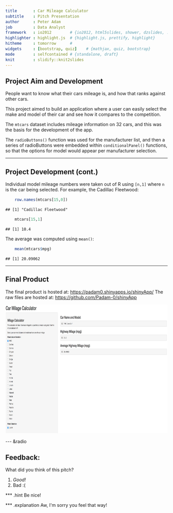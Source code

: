 ```yaml
---
title       : Car Mileage Calculator
subtitle    : Pitch Presentation
author      : Peter Adam
job         : Data Analyst
framework   : io2012        # {io2012, html5slides, shower, dzslides, ...}
highlighter : highlight.js  # {highlight.js, prettify, highlight}
hitheme     : tomorrow      # 
widgets     : [bootstrap, quiz]    # {mathjax, quiz, bootstrap}
mode        : selfcontained # {standalone, draft}
knit        : slidify::knit2slides
---
```


## Project Aim and Development

People want to know what their cars mileage is, and how that ranks against other
cars.

This project aimed to build an application where a user can easily select the
make and model of their car and see how it compares to the competition.

The `mtcars` dataset includes mileage information on 32 cars, and this was the
basis for the development of the app.

The `radioButtons()` function was used for the manufacturer list, and then
a series of radioButtons were embedded within `conditionalPanel()` functions, so
that the options for model would appear per manufacturer selection.

---

## Project Development (cont.)

Individual model mileage numbers were taken out of R using `[n,1]` where `n` is
the car being selected. For example, the Cadillac Fleetwood:

```r
    row.names(mtcars[15,0])
```

```
## [1] "Cadillac Fleetwood"
```

```r
    mtcars[15,1]
```

```
## [1] 10.4
```

The average was computed using `mean()`:


```r
    mean(mtcars$mpg)
```

```
## [1] 20.09062
```

---

## Final Product

The final product is hosted at: https://padam0.shinyapps.io/shinyApp/
The raw files are hosted at: https://github.com/Padam-0/shinyApp

<img src = './assets/img/SS.jpg' height = 400></img>

--- &radio

## Feedback:
What did you think of this pitch?

1. _Good!_
2. Bad :(

*** .hint
Be nice!

*** .explanation
Aw, I'm sorry you feel that way!


